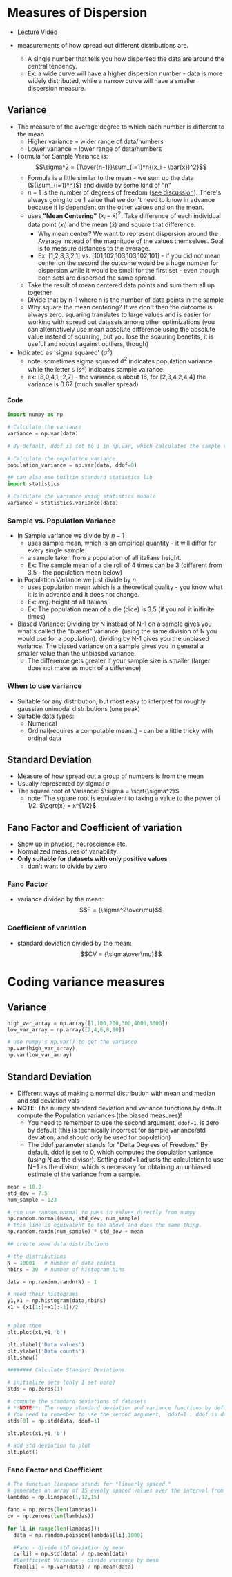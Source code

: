 # Measures of Dispersion

- [Lecture Video](https://www.udemy.com/course/statsml_x/learn/lecture/20009398#content)

- measurements of how spread out different distributions are.
  - A single number that tells you how dispersed the data are around the central tendency.
  - Ex: a wide curve will have a higher dispersion number - data is more widely distributed, while a narrow curve will have a smaller dispersion measure.

## Variance

- The measure of the average degree to which each number is different to the mean
  - Higher variance = wider range of data/numbers
  - Lower variance = lower range of data/numbers
- Formula for Sample Variance is: $$\sigma^2 = {1\over{n-1}}\sum_{i=1}^n{(x_i - \bar{x})^2}$$
  - Formula is a little similar to the mean - we sum up the data (${\sum_{i=1}^n}$) and divide by some kind of "n"
  - $n - 1$ is the number of degrees of freedom ([see discussion](https://www.udemy.com/course/statsml_x/learn/lecture/20009398#questions/11167339)). There's always going to be 1 value that we don't need to know in advance because it is dependent on the other values and on the mean.
  - uses **"Mean Centering"** ${(x_i - \bar{x})^2}$: Take difference of each individual data point ($x_i$) and the mean ($\bar{x}$) and square that difference.
    - Why mean center? We want to represent dispersion around the Average instead of the magnitude of the values themselves. Goal is to measure distances to the average.
    - Ex: [1,2,3,3,2,1] vs. [101,102,103,103,102,101] - if you did not mean center on the second the outcome would be a huge number for dispersion while it would be small for the first set - even though both sets are dispersed the same spread.
  - Take the result of mean centered data points and sum them all up together
  - Divide that by n-1 where n is the number of data points in the sample
  - Why square the mean centering? If we don't then the outcome is always zero. squaring translates to large values and is easier for working with spread out datasets among other optimizations (you can alternatively use mean absolute difference using the absolute value instead of squaring, but you lose the sqauring benefits, it is useful and robust against outliers, though)
- Indicated as 'sigma squared' ($\sigma^2$)
  - note: sometimes sigma squared $\sigma^2$ indicates population variance while the letter `S` ($s^2$) indicates sample vairance.
  - ex: [8,0,4,1,-2,7] - the variance is about 16, for [2,3,4,2,4,4] the variance is 0.67 (much smaller spread)

#### Code

```python
import numpy as np

# Calculate the variance
variance = np.var(data)

# By default, ddof is set to 1 in np.var, which calculates the sample variance (dividing by N - 1, where N is the number of data points). If you want to calculate the population variance (dividing by N), set ddof to 0.

# Calculate the population variance
population_variance = np.var(data, ddof=0)

## can also use builtin standard statistics lib
import statistics

# Calculate the variance using statistics module
variance = statistics.variance(data)
```

### Sample vs. Population Variance

- In Sample variance we divide by $n - 1$
  - uses sample mean, which is an empirical quantity - it will differ for every single sample
  - a sample taken from a population of all italians height.
  - Ex: The sample mean of a die roll of 4 times can be 3 (different from 3.5 - the population mean below)
- in Population Variance we just divide by $n$
  - uses population mean which is a theoretical quality - you know what it is in advance and it does not change.
  - Ex: avg. height of all Italians
  - Ex: The population mean of a die (dice) is 3.5 (if you roll it inifinite times)
- Biased Variance: Dividing by N instead of N-1 on a sample gives you what's called the "biased" variance. (using the same division of N you would use for a population). dividing by N-1 gives you the unbiased variance. The biased variance on a sample gives you in general a smaller value than the unbiased variance.
  - The difference gets greater if your sample size is smaller (larger does not make as much of a difference)

### When to use variance

- Suitable for any distribution, but most easy to interpret for roughly gaussian unimodal distributions (one peak)
- Suitable data types:
  - Numerical
  - Ordinal(requires a computable mean..) - can be a little tricky with ordinal data

## Standard Deviation

- Measure of how spread out a group of numbers is from the mean
- Usually represented by sigma: $\sigma$
- The square root of Variance: $\sigma = \sqrt{\sigma^2}$
  - note: The square root is equivalent to taking a value to the power of 1/2: $\sqrt{x} = x^{1/2}$

## Fano Factor and Coefficient of variation

- Show up in physics, neuroscience etc.
- Normalized measures of variability
- **Only suitable for datasets with only positive values**
  - don't want to divide by zero

### Fano Factor

- variance divided by the mean: $$F = {\sigma^2\over\mu}$$

### Coefficient of variation

- standard deviation divided by the mean: $$CV = {\sigma\over\mu}$$

# Coding variance measures

## Variance

```python
high_var_array = np.array([1,100,200,300,4000,5000])
low_var_array = np.array([2,4,6,8,10])

# use numpy's np.var() to get the variance
np.var(high_var_array)
np.var(low_var_array)

```

## Standard Deviation

- Different ways of making a normal distribution with mean and median and std deviation vals
- **NOTE**: The numpy standard deviation and variance functions by default compute the Population variances (the biased measures)!
  - You need to remember to use the second argument, `ddof=1`. is zero by default (this is technically incorrect for sample variance/std deviation, and should only be used for population)
  - The ddof parameter stands for "Delta Degrees of Freedom." By default, ddof is set to 0, which computes the population variance (using N as the divisor).
    Setting ddof=1 adjusts the calculation to use N−1 as the divisor, which is necessary for obtaining an unbiased estimate of the variance from a sample.

```python
mean = 10.2
std_dev = 7.5
num_sample = 123

# can use random.normal to pass in values directly from numpy
np.random.normal(mean, std_dev, num_sample)
# this line is equivalent to the above and does the same thing.
np.random.randn(num_sample) * std_dev + mean
```

```python
## create some data distributions

# the distributions
N = 10001   # number of data points
nbins = 30  # number of histogram bins

data = np.random.randn(N) - 1

# need their histograms
y1,x1 = np.histogram(data,nbins)
x1 = (x1[1:]+x1[:-1])/2


# plot them
plt.plot(x1,y1,'b')

plt.xlabel('Data values')
plt.ylabel('Data counts')
plt.show()

######## Calculate Standard Deviations:

# initialize sets (only 1 set here)
stds = np.zeros(1)

# compute the standard deviations of datasets
# **NOTE**: The numpy standard deviation and variance functions by default compute the Population variances (the biased measures)!
# You need to remember to use the second argument, `ddof=1`. ddof is denominator degrees of freedom and is zero by default (this is technically incorrect for sample data since you need to divide by N-1). If you leave ddof=1 out then numpy will implement dividing by N not N-1 (N = number of data points)
stds[0] = np.std(data, ddof=1)

plt.plot(x1,y1,'b')

# add std deviation to plot
plt.plot()
```

### Fano Factor and Coefficient

```python
# The function linspace stands for "linearly spaced."
# generates an array of 15 evenly spaced values over the interval from 1 to 12 (inclusive).
lambdas = np.linspace(1,12,15)

fano = np.zeros(len(lambdas))
cv = np.zeroes(len(lambdas))

for li in range(len(lambdas)):
  data = np.random.poisson(lambdas[li],1000)

  #Fano - divide std deviation by mean
  cv[li] = np.std(data) / np.mean(data)
  #Coefficient Variance - divide variance by mean
  fano[li] = np.var(data) / np.mean(data)

```
